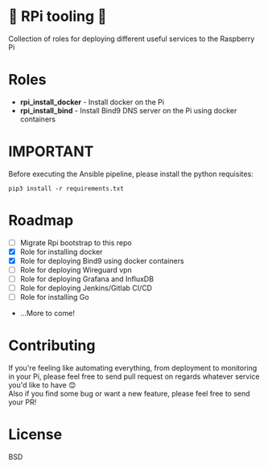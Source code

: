 # :cherries: RPi tooling :cherries: 
Collection of roles for deploying different useful services to the Raspberry Pi

# Roles
 - **rpi_install_docker** - Install docker on the Pi
 - **rpi_install_bind** - Install Bind9 DNS server on the Pi using docker containers

# IMPORTANT
Before executing the Ansible pipeline, please install the python requisites:
~~~
pip3 install -r requirements.txt
~~~

# Roadmap
- [ ] Migrate Rpi bootstrap to this repo
- [x] Role for installing docker 
- [x] Role for deploying Bind9 using docker containers
- [ ] Role for deploying Wireguard vpn
- [ ] Role for deploying Grafana and InfluxDB
- [ ] Role for deploying Jenkins/Gitlab CI/CD
- [ ] Role for installing Go
- ...More to come!

# Contributing
If you're feeling like automating everything, from deployment to monitoring in your Pi, please feel free to send pull request on regards whatever service you'd like to have :blush:   
Also if you find some bug or want a new feature, please feel free to send your PR!  

# License
BSD
